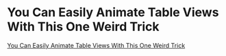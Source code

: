 # You Can Easily Animate Table Views With This One Weird Trick



[You Can Easily Animate Table Views With This One Weird Trick](https://medium.com/@kemalsans/you-can-easily-animate-table-views-with-this-one-weird-trick-66e36ce39c5)
